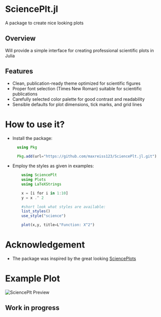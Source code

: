 # SciencePlt.jl

A package to create nice looking plots

## Overview

Will provide a simple interface for creating professional scientific plots in Julia

## Features

- Clean, publication-ready theme optimized for scientific figures
- Proper font selection (Times New Roman) suitable for scientific publications
- Carefully selected color palette for good contrast and readability
- Sensible defaults for plot dimensions, tick marks, and grid lines


# How to use it?
- Install the package:
  ```julia
    using Pkg
    
    Pkg.add(url="https://github.com/maxreiss123/SciencePlt.jl.git")

    ```
- Employ the styles as given in examples:
  ```julia
      using SciencePlt
      using Plots
      using LaTeXStrings

      x = [i for i in 1:10]
      y = x .^ 2

      #short look what styles are available: 
      list_styles()
      use_style("science") 

      plot(x,y, title=L"Function: X^2")

    ```
 
  
 # Acknowledgement
 - The package was inspired by the great looking [SciencePlots](https://github.com/garrettj403/SciencePlots)

# Example Plot

![SciencePlt Preview](figures/fig01_science.jpg "SciencePlt Screenshot")

## Work in progress
